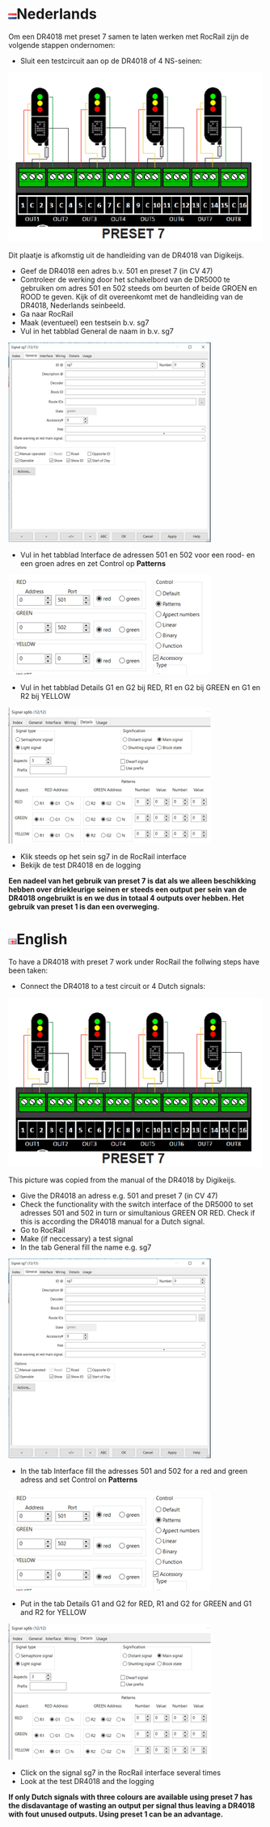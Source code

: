 # ![Nederlandse vlag](../../images/nl.gif)Nederlands

Om een DR4018 met preset 7 samen te laten werken met RocRail zijn de volgende stappen ondernomen:

* Sluit een testcircuit aan op de DR4018 of 4 NS-seinen:

![4 NS-seinen](./images/DR4018_preset7_schematic.png)

Dit plaatje is afkomstig uit de handleiding van de DR4018 van Digikeijs.

* Geef de DR4018 een adres b.v. 501 en preset 7 (in CV 47)
* Controleer de werking door het schakelbord van de DR5000 te gebruiken om adres 501 en 502 steeds om beurten of beide GROEN en ROOD te geven. Kijk of dit overeenkomt met de handleiding van de DR4018, Nederlands seinbeeld.
* Ga naar RocRail
* Maak (eventueel) een testsein b.v. sg7
* Vul in het tabblad General de naam in b.v. sg7

![zie](./images/TabGeneralSG7Preset7.png)

* Vul in het tabblad Interface de adressen 501 en 502 voor een rood- en een groen adres en zet Control op **Patterns**

![zie](./images/TabInterfaceSG7Preset7.png)

* Vul in het tabblad Details G1 en G2 bij RED, R1 en G2 bij GREEN en G1 en R2 bij YELLOW

![zie](./images/TabDetailsSG7Preset7.png)

* Klik steeds op het sein sg7 in de RocRail interface
* Bekijk de test DR4018 en de logging

**Een nadeel van het gebruik van preset 7 is dat als we alleen beschikking hebben over driekleurige seinen er steeds een output per sein van de DR4018 ongebruikt is en we dus in totaal 4 outputs over hebben. Het gebruik van preset 1 is dan een overweging.**

# ![English flag](../../images/gb.gif)English

To have a DR4018 with preset 7 work under RocRail the follwing steps have been taken:

* Connect the DR4018 to a test circuit or 4 Dutch signals:

![4 Dutch signals](./images/DR4018_preset7_schematic.png)

This picture was copied from the manual of the DR4018 by Digikeijs.

* Give the DR4018 an adress e.g. 501 and preset 7 (in CV 47)
* Check the functionality with the switch interface of the DR5000 to set adresses 501 and 502 in turn or simultanious GREEN OR RED. Check if this is according the DR4018 manual for a Dutch signal.
* Go to RocRail
* Make (if neccessary) a test signal
* In the tab General fill the name e.g. sg7

![look at](./images/TabGeneralSG7Preset7.png)

* In the tab Interface fill the adresses 501 and 502 for a red and green adress and set Control on **Patterns**

![look at](./images/TabInterfaceSG7Preset7.png)

* Put in the tab Details G1 and G2 for RED, R1 and G2 for GREEN and G1 and R2 for YELLOW

![look at](./images/TabDetailsSG7Preset7.png)

* Click on the signal sg7 in the RocRail interface several times
* Look at the test DR4018 and the logging

**If only Dutch signals with three colours are available using preset 7 has the disdavantage of wasting an output per signal thus leaving a DR4018 with fout unused outputs. Using preset 1 can be an advantage.**
